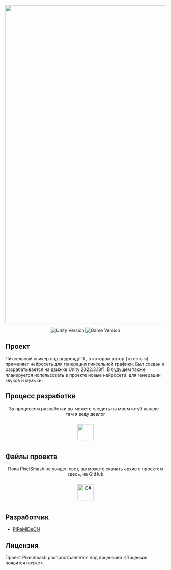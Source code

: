 <p align="center">
      <img src='https://github.com/PiRaMiDeON/JoyT/blob/main/GitHub.gif' width=1000>
</p>

<p align="center">
    <img src="https://img.shields.io/badge/Engine-2021-blueviolet" alt="Unity Version">
    <img src="https://img.shields.io/badge/Version-Alpha-red" alt="Game Version">
</p>

## Проект

Пиксельный кликер под андроид/ПК, в котором автор (то есть я) применяет нейросеть для генерации пиксельной графики. Был создан и разрабатывается на движке Unity 2022.3.18f1. В будущем также планируется использовать в проекте новые нейросети: для генерации звуков и музыки.

## Процесс разработки

<p align="center"> За процессом разработки вы можете следить на моем ютуб канале - там я веду девлог
      <p align="center">
<a href="https://www.youtube.com/watch?v=Cb_Y4LBO4MQ&list=PLYqnXAJwAPlainjK4RDshaGYQYN1Ruh9h" target="_blank"><img style="margin: 10px" 
src="https://100tails.ru/wp-content/uploads/2022/06/red-youtube-logo-png-xl.png" height="50" /></a>
</p>

## Файлы проекта

<p align="center"> Пока PixelSmash не увидел свет, вы можете скачать архив с проектом здесь, на GitHub
      <p align="center">
<a href="https://github.com/PiRaMiDeON/PixelSmash_Devlog" target="_blank"><img style="margin: 10px" 
src="https://cdn.wikimg.net/en/splatoonwiki/images/thumb/8/88/GitHub_Icon.svg/1200px-GitHub_Icon.svg.png" alt="C#" height="50" /></a>
</p>

## Разработчик

- [PiRaMiDeON](https://github.com/PiRaMiDeON)

## Лицензия

Проект PixelSmash распространяется под лицензией <Лицензия появится позже>.
 

